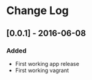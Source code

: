 # Change Log

## [0.0.1] - 2016-06-08

### Added
* First working app release
* First working vagrant
